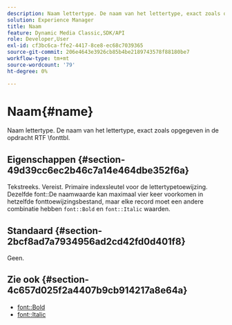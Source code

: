 ```yaml
---
description: Naam lettertype. De naam van het lettertype, exact zoals opgegeven in de opdracht RTF fonttbl.
solution: Experience Manager
title: Naam
feature: Dynamic Media Classic,SDK/API
role: Developer,User
exl-id: cf3bc6ca-ffe2-4417-8ce8-ec68c7039365
source-git-commit: 206e4643e3926cb85b4be2189743578f88180be7
workflow-type: tm+mt
source-wordcount: '79'
ht-degree: 0%

---
```


# Naam{#name}

Naam lettertype. De naam van het lettertype, exact zoals opgegeven in de opdracht RTF \fonttbl.

## Eigenschappen {#section-49d39cc6ec2b46c7a14e464dbe352f6a}

Tekstreeks. Vereist. Primaire indexsleutel voor de lettertypetoewijzing. Dezelfde font::De naamwaarde kan maximaal vier keer voorkomen in hetzelfde fonttoewijzingsbestand, maar elke record moet een andere combinatie hebben `font::Bold` en `font::Italic` waarden.

## Standaard {#section-2bcf8ad7a7934956ad2cd42fd0d401f8}

Geen.

## Zie ook {#section-4c657d025f2a4407b9cb914217a8e64a}

* [font::Bold](r-bold-font.md#reference_F7B017EF67574A29ABFC3954AB64159C)
* [font::Italic](r-italic-font.md#reference_DC04A532B34A41AF81B0B9644ACFAAD6)
